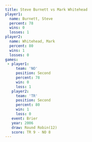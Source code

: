 ```yaml
---
title: Steve Burnett vs Mark Whitehead
player1:               
  name: Burnett, Steve 
  percent: 78          
  wins: 0              
  losses: 1            
player2:               
  name: Whitehead, Mark
  percent: 80          
  wins: 1              
  losses: 0            
games:
 - player1:          
     team: 'NO'      
     position: Second
     percent: 78     
     win: 0          
     loss: 1         
   player2:          
     team: 'TR'      
     position: Second
     percent: 80     
     win: 1          
     loss: 0         
   event: Brier         
   year: 2006           
   draw: Round Robin(12)
   score: TR 9 - NO 8   
---
```

